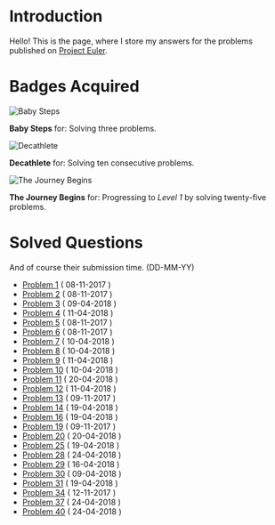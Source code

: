 # Introduction
Hello! This is the page, where I store my answers for the problems published on [Project Euler](https://projecteuler.net/).

# Badges Acquired

![Baby Steps](https://projecteuler.net/images/awards/award_01.png) 

**Baby Steps** for: Solving three problems.

![Decathlete](https://projecteuler.net/images/awards/award_02.png)

**Decathlete** for: Solving ten consecutive problems.

![The Journey Begins](https://projecteuler.net/images/awards/award_03.png)

**The Journey Begins** for: Progressing to *Level 1* by solving twenty-five problems.


# Solved Questions 

And of course their submission time. (DD-MM-YY)

- [Problem 1](https://projecteuler.net/problem=1)  ( 08-11-2017 )
- [Problem 2](https://projecteuler.net/problem=2)  ( 08-11-2017 )
- [Problem 3](https://projecteuler.net/problem=3)  ( 09-04-2018 )
- [Problem 4](https://projecteuler.net/problem=4)  ( 11-04-2018 )
- [Problem 5](https://projecteuler.net/problem=5)  ( 08-11-2017 )
- [Problem 6](https://projecteuler.net/problem=6)  ( 08-11-2017 )
- [Problem 7](https://projecteuler.net/problem=7)  ( 10-04-2018 )
- [Problem 8](https://projecteuler.net/problem=8)  ( 10-04-2018 )
- [Problem 9](https://projecteuler.net/problem=9)  ( 11-04-2018 )
- [Problem 10](https://projecteuler.net/problem=10) ( 10-04-2018 )
- [Problem 11](https://projecteuler.net/problem=11) ( 20-04-2018 )
- [Problem 12](https://projecteuler.net/problem=12) ( 11-04-2018 )
- [Problem 13](https://projecteuler.net/problem=13) ( 09-11-2017 )
- [Problem 14](https://projecteuler.net/problem=14) ( 19-04-2018 )
- [Problem 16](https://projecteuler.net/problem=16) ( 19-04-2018 )
- [Problem 19](https://projecteuler.net/problem=19) ( 09-11-2017 )
- [Problem 20](https://projecteuler.net/problem=20) ( 20-04-2018 )
- [Problem 25](https://projecteuler.net/problem=25) ( 19-04-2018 )
- [Problem 28](https://projecteuler.net/problem=28) ( 24-04-2018 )
- [Problem 29](https://projecteuler.net/problem=29) ( 16-04-2018 )
- [Problem 30](https://projecteuler.net/problem=30) ( 09-04-2018 )
- [Problem 31](https://projecteuler.net/problem=31) ( 19-04-2018 )
- [Problem 34](https://projecteuler.net/problem=34) ( 12-11-2017 )
- [Problem 37](https://projecteuler.net/problem=37) ( 24-04-2018 )
- [Problem 40](https://projecteuler.net/problem=40) ( 24-04-2018 )